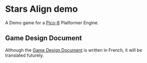 # Stars Align demo

A Demo game for a [Pico-8](https://www.lexaloffle.com/pico-8.php) Platformer Engine.

## Game Design Document

Although the [Game Design Document](./GDD.md) is written in French, it will be translated futurely.


